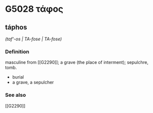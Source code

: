 # G5028 τάφος

## táphos

_(taf'-os | TA-fose | TA-fose)_

### Definition

masculine from [[G2290]]; a grave (the place of interment); sepulchre, tomb.

- burial
- a grave, a sepulcher

### See also

[[G2290]]

